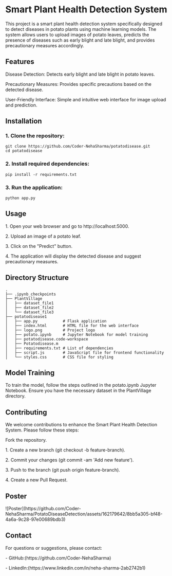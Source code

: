 <h1>Smart Plant Health Detection System</h1>
<p>This project is a smart plant health detection system specifically designed to detect diseases in potato plants using machine learning models. The system allows users to upload images of potato leaves, predicts the presence of diseases such as early blight and late blight, and provides precautionary measures accordingly.</p>

<h2>Features</h2>
<p>Disease Detection: Detects early blight and late blight in potato leaves.</p>
<p>Precautionary Measures: Provides specific precautions based on the detected disease.</p>
<p>User-Friendly Interface: Simple and intuitive web interface for image upload and prediction.</p>

<h2>Installation</h2>
<h3>1. Clone the repository:</h3>
<pre class="code"><code>git clone https://github.com/Coder-NehaSharma/potatodisease.git
cd potatodisease</code></pre>
<h3>2. Install required dependencies:</h3>
<pre class="code"><code>pip install -r requirements.txt</code></pre>
<h3>3. Run the application:</h3>
<pre class="code"><code>python app.py</code></pre>

<h2>Usage</h2>
<p>1. Open your web browser and go to http://localhost:5000.</p>
<p>2. Upload an image of a potato leaf.</p>
<p>3. Click on the "Predict" button.</p>
<p>4. The application will display the detected disease and suggest precautionary measures.</p>

<h2>Directory Structure</h2>
<pre class="code"><code>.
├── .ipynb_checkpoints
├── PlantVillage
│   ├── dataset_file1
│   ├── dataset_file2
│   └── dataset_file3
├── potatodisease1
│   ├── app.py           # Flask application
│   ├── index.html       # HTML file for the web interface
│   ├── logo.png         # Project logo
│   ├── potato.ipynb     # Jupyter Notebook for model training
│   ├── potatodisease.code-workspace
│   ├── Potatodisease.m
│   ├── requirements.txt # List of dependencies
│   ├── script.js        # JavaScript file for frontend functionality
│   └── styles.css       # CSS file for styling
</code></pre>

<h2>Model Training</h2>
<p>To train the model, follow the steps outlined in the potato.ipynb Jupyter Notebook. Ensure you have the necessary dataset in the PlantVillage directory.</p>

<h2>Contributing</h2>
<p>We welcome contributions to enhance the Smart Plant Health Detection System. Please follow these steps:</p>
<p>Fork the repository.</p>
<p>1. Create a new branch (git checkout -b feature-branch).</p>
<p>2. Commit your changes (git commit -am 'Add new feature').</p>
<p>3. Push to the branch (git push origin feature-branch).</p>
<p>4. Create a new Pull Request.</p>

<h2>Poster</h2>
![Poster](https://github.com/Coder-NehaSharma/PotatoDiseaseDetection/assets/162179642/8bb5a305-bf48-4a6a-9c28-97e00689bdb3)


<h2>Contact</h2>
<p>For questions or suggestions, please contact:</p>
<p>- GitHub:(https://github.com/Coder-NehaSharma)</p>
<p>- LinkedIn:(https://www.linkedin.com/in/neha-sharma-2ab2742b1)</p>
